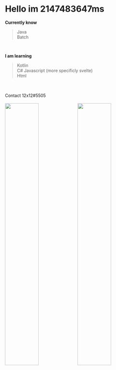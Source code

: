 # Hello im 2147483647ms
 __Currently know__ <br>
> Java <br>
> Batch <br>
<br>

__I am learning__<br>
> Kotlin<br>
> C#
> Javascript (more specificly svelte)<br>
> Html<br>
<br>
<br>
Contact 12x12#5505
<br>
<br>
<img align="left" width="47%" src="https://github-readme-stats.vercel.app/api?username=2147483647ms&show_icons=true&theme=tokyonight" />

<img align="left" width="47%"  src="https://github-readme-stats.vercel.app/api/top-langs/?username=2147483647ms&layout=compact" />
